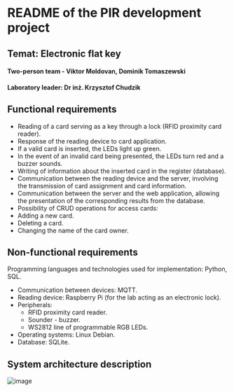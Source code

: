 # README of the PIR development project

## Temat: Electronic flat key

#### Two-person team - Viktor Moldovan, Dominik Tomaszewski
#### Laboratory leader: Dr inż. Krzysztof Chudzik

## Functional requirements
 - Reading of a card serving as a key through a lock (RFID proximity card reader).
 - Response of the reading device to card application.
 - If a valid card is inserted, the LEDs light up green.
 - In the event of an invalid card being presented, the LEDs turn red and a buzzer sounds.
 - Writing of information about the inserted card in the register (database).
 - Communication between the reading device and the server, involving the transmission of card assignment and card information.
 - Communication between the server and the web application, allowing the presentation of the corresponding results from the database.
 - Possibility of CRUD operations for access cards:
 - Adding a new card.
 - Deleting a card.
 - Changing the name of the card owner.

## Non-functional requirements

Programming languages and technologies used for implementation: Python, SQL.
- Communication between devices: MQTT.
- Reading device: Raspberry Pi (for the lab acting as an electronic lock).
- Peripherals:
  - RFID proximity card reader.
  - Sounder - buzzer.
  - WS2812 line of programmable RGB LEDs.
- Operating systems: Linux Debian.
- Database: SQLite.

## System architecture description
![image](https://user-images.githubusercontent.com/33034120/212048005-457677da-e3c7-4b23-b7c5-06ac969060d4.png)
